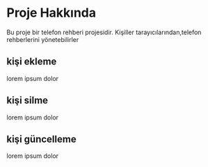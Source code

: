 # Proje Hakkında
Bu proje bir telefon rehberi projesidir.
Kişiller tarayıcılarından,telefon rehberlerini yönetebilirler

## kişi ekleme
lorem ipsum dolor

## kişi silme
lorem ipsum dolor

## kişi güncelleme
lorem ipsum dolor